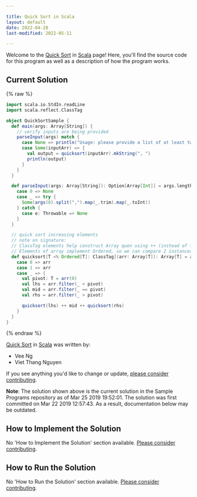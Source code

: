 ```yaml
---

title: Quick Sort in Scala
layout: default
date: 2022-04-28
last-modified: 2022-05-11

---
```


Welcome to the [Quick Sort](https://sampleprograms.io/projects/quick-sort) in [Scala](https://sampleprograms.io/languages/scala) page! Here, you'll find the source code for this program as well as a description of how the program works.

## Current Solution

{% raw %}

```scala
import scala.io.StdIn.readLine
import scala.reflect.ClassTag

object QuickSortSample {
  def main(args: Array[String]) {
    // verify inputs are being provided
    parseInput(args) match {
      case None => println("Usage: please provide a list of at least two integers to sort in the format \"1, 2, 3, 4, 5\"")
      case Some(inputArr) => {
        val output = quicksort(inputArr).mkString(", ")
        println(output)
      }
    }
  }

  def parseInput(args: Array[String]): Option[Array[Int]] = args.length match {
    case 0 => None
    case _ => try {
      Some(args(0).split(",").map(_.trim).map(_.toInt))
    } catch {
      case e: Throwable => None
    }
  }

  // quick sort increasing elements
  // note on signature:
  // ClassTag elements help construct Array quen using ++ (instead of falling back to ArraySeq)
  // Elements of array implement Ordered, so we can compare 2 instances of T using ==, <, >, etc.
  def quicksort[T <% Ordered[T]: ClassTag](arr: Array[T]): Array[T] = arr.length match {
    case 0 => arr
    case 1 => arr
    case _ => {
      val pivot: T = arr(0)
      val lhs = arr.filter(_ < pivot)
      val mid = arr.filter(_ == pivot)
      val rhs = arr.filter(_ > pivot)

      quicksort(lhs) ++ mid ++ quicksort(rhs)
    }
  }
}
```

{% endraw %}

[Quick Sort](https://sampleprograms.io/projects/quick-sort) in [Scala](https://sampleprograms.io/languages/scala) was written by:

- Vee Ng
- Viet Thang Nguyen

If you see anything you'd like to change or update, [please consider contributing](https://github.com/TheRenegadeCoder/sample-programs).

**Note**: The solution shown above is the current solution in the Sample Programs repository as of Mar 25 2019 19:52:01. The solution was first committed on Mar 22 2019 12:57:43. As a result, documentation below may be outdated.

## How to Implement the Solution

No 'How to Implement the Solution' section available. [Please consider contributing](https://github.com/TheRenegadeCoder/sample-programs-website).

## How to Run the Solution

No 'How to Run the Solution' section available. [Please consider contributing](https://github.com/TheRenegadeCoder/sample-programs-website).